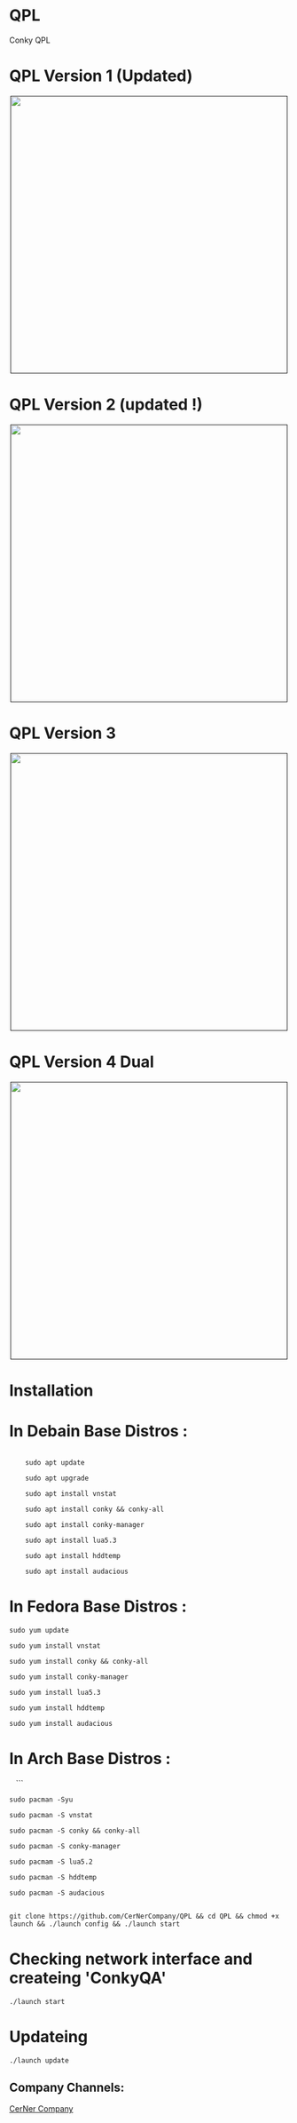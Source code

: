 # QPL
Conky QPL


# QPL Version 1 (Updated)

<div align="center"><a href=""><img src="http://s8.picofile.com/file/8343655434/Screenshot_20181123_211920.png" width="500"></a></div>




# QPL Version 2 (updated !)

<div align="center"><a href=""><img src="http://s9.picofile.com/file/8338031800/Screenshot_from_2018_09_23_13_23_46.png" width="500"></a></div>



# QPL Version 3 

<div align="center"><a href=""><img src="http://s8.picofile.com/file/8330540200/DeepinScreenshot_20180630152150.png" width="500"></a></div>




# QPL Version 4 Dual

<div align="center"><a href=""><img src="http://s8.picofile.com/file/8343077834/VP.png" width="500"></a></div>

# Installation


# In Debain Base Distros :
```

    sudo apt update 
 
    sudo apt upgrade

    sudo apt install vnstat 
    
    sudo apt install conky && conky-all
    
    sudo apt install conky-manager
    
    sudo apt install lua5.3
    
    sudo apt install hddtemp
    
    sudo apt install audacious

 ```
# In Fedora Base Distros :

    sudo yum update

    sudo yum install vnstat

    sudo yum install conky && conky-all

    sudo yum install conky-manager
    
    sudo yum install lua5.3

    sudo yum install hddtemp
    
    sudo yum install audacious


# In Arch Base Distros :
    ```
    
    sudo pacman -Syu

    sudo pacman -S vnstat

    sudo pacman -S conky && conky-all

    sudo pacman -S conky-manager
    
    sudo pacmam -S lua5.2
    
    sudo pacman -S hddtemp
    
    sudo pacman -S audacious


 ```

 git clone https://github.com/CerNerCompany/QPL && cd QPL && chmod +x launch && ./launch config && ./launch start

```




 # Checking network interface and createing 'ConkyQA'
 ```
 ./launch start
 
 ```

# Updateing 

``` 
./launch update

```


Company Channels:
--------------------
[CerNer Company](https://t.me/CerNerCompany)



